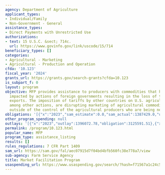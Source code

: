 ```yaml
---
agency: Department of Agriculture
applicant_types:
- Individual/Family
- Non-Government - General
assistance_types:
- Direct Payments with Unrestricted Use
authorizations:
- text: 15 U.S.C. &sect; 714c.
  url: https://www.govinfo.gov/link/uscode/15/714
beneficiary_types: []
categories:
- Agricultural - Marketing
- Agricultural - Production and Operation
cfda: '10.123'
fiscal_year: '2024'
grants_url: https://grants.gov/search-grants?cfda=10.123
is_subpart_f: 0
layout: program
objective: MFP provides assistance to producers with commodities that have been significantly
  impacted by actions of foreign governments resulting in the loss of traditional
  exports. The imposition of tariffs by other countries on U.S. agricultural products,
  among other actions, are disrupting marketing of agricultural commodities and are
  outside of the control of the agricultural producers who are being negatively impacted.
obligations: '[{"x":"2023","sam_estimate":0.0,"sam_actual":1387429.0,"usa_spending_actual":3125591.51},{"x":"2024","sam_estimate":0.0,"sam_actual":0.0,"usa_spending_actual":0.0},{"x":"2025","sam_estimate":0.0,"sam_actual":0.0,"usa_spending_actual":0.0}]'
other_program_spending: null
outlays: '[{"x":"2023","outlay":1396072.78,"obligation":3125591.51},{"x":"2024","outlay":0.0,"obligation":0.0},{"x":"2025","outlay":0.0,"obligation":0.0}]'
permalink: /program/10.123.html
popular_name: MFP
program_type: assistance_listing
results: []
rules_regulations: 7 CFR Part 1409
sam_url: https://sam.gov/fal/aec07915d7f04bd4bfb560fc38e778a7/view
sub-agency: Farm Service Agency
title: Market Facilitation Program
usaspending_url: https://www.usaspending.gov/search/?hash=f71567a1c24c5e3de6ab62d4bad92d84
---
```

